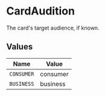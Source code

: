 # CardAudition

The card's target audience, if known.


## Values

| Name       | Value      |
| ---------- | ---------- |
| `CONSUMER` | consumer   |
| `BUSINESS` | business   |